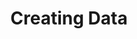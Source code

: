 ---
layout: chapter
title: Creating Data
slides:

  - class: title-slide
    content: |

      ![Gather Workshops Logo]([[BASE_URL]]/theme/assets/images/gw_logo.png)

      # Creating Data
      _Getting data into your database_



  - content: |
      ## Adding a row

  - content: |
      ### using SQLite Studio

  - content: |
      ### using a query



  - content: |
      ## Adding linked rows
  
  - content: |
      ### using SQLite Studio
  
  - content: |
      ### using a query




  - content: |
      ## scripting dummy data
  
  - content: |
      ### using a query




  - content: |

      ![Thumbs Up!]([[BASE_URL]]/theme/assets/images/thumbs-up.svg){: height="200"}

      ## Creating Data: Complete!

      [Take me to the next chapter!](flask.html)


---